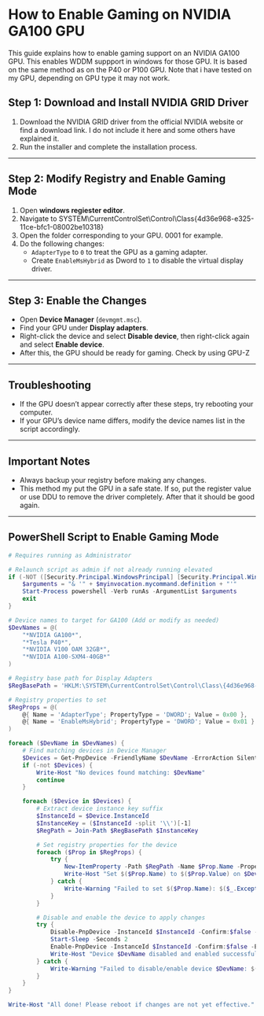 # How to Enable Gaming on NVIDIA GA100 GPU

This guide explains how to enable gaming support on an NVIDIA GA100 GPU. This enables WDDM suppport in windows for those GPU. 
It is based on the same method as on the P40 or P100 GPU.
Note that i have tested on my GPU, depending on GPU type it may not work.


## Step 1: Download and Install NVIDIA GRID Driver

1. Download the NVIDIA GRID driver from the official NVIDIA website or find a download link. I do not include it here and some others have explained it.
2. Run the installer and complete the installation process.

---

## Step 2: Modify Registry and Enable Gaming Mode

1. Open **windows regiester editor**.
2. Navigate to SYSTEM\CurrentControlSet\Control\Class\{4d36e968-e325-11ce-bfc1-08002be10318}
3. Open the folder corresponding to your GPU. 0001 for example.
3. Do the following changes:
   - `AdapterType` to `0` to treat the GPU as a gaming adapter.
   - Create `EnableMsHybrid` as Dword to `1` to disable the virtual display driver.

---

## Step 3: Enable the Changes

- Open **Device Manager** (`devmgmt.msc`).
- Find your GPU under **Display adapters**.
- Right-click the device and select **Disable device**, then right-click again and select **Enable device**.
- After this, the GPU should be ready for gaming. Check by using GPU-Z

---

## Troubleshooting

- If the GPU doesn’t appear correctly after these steps, try rebooting your computer.
- If your GPU’s device name differs, modify the device names list in the script accordingly.

---

## Important Notes

- Always backup your registry before making any changes.
- This method my put the GPU in a safe state. If so, put the register value or use DDU to remove the driver completely. After that it should be good again.

---

## PowerShell Script to Enable Gaming Mode

```powershell
# Requires running as Administrator

# Relaunch script as admin if not already running elevated
if (-NOT ([Security.Principal.WindowsPrincipal] [Security.Principal.WindowsIdentity]::GetCurrent()).IsInRole([Security.Principal.WindowsBuiltInRole] "Administrator")) {
    $arguments = "& '" + $myinvocation.mycommand.definition + "'"
    Start-Process powershell -Verb runAs -ArgumentList $arguments
    exit
}

# Device names to target for GA100 (Add or modify as needed)
$DevNames = @(
    "*NVIDIA GA100*",
    "*Tesla P40*",
    "*NVIDIA V100 OAM 32GB*",
    "*NVIDIA A100-SXM4-40GB*"
)

# Registry base path for Display Adapters
$RegBasePath = 'HKLM:\SYSTEM\CurrentControlSet\Control\Class\{4d36e968-e325-11ce-bfc1-08002be10318}'

# Registry properties to set
$RegProps = @(
    @{ Name = 'AdapterType'; PropertyType = 'DWORD'; Value = 0x00 },         # Set adapter type to 0 (gaming)
    @{ Name = 'EnableMsHybrid'; PropertyType = 'DWORD'; Value = 0x01 }      # Disable virtual display
)

foreach ($DevName in $DevNames) {
    # Find matching devices in Device Manager
    $Devices = Get-PnpDevice -FriendlyName $DevName -ErrorAction SilentlyContinue
    if (-not $Devices) {
        Write-Host "No devices found matching: $DevName"
        continue
    }

    foreach ($Device in $Devices) {
        # Extract device instance key suffix
        $InstanceId = $Device.InstanceId
        $InstanceKey = ($InstanceId -split '\\')[-1]
        $RegPath = Join-Path $RegBasePath $InstanceKey

        # Set registry properties for the device
        foreach ($Prop in $RegProps) {
            try {
                New-ItemProperty -Path $RegPath -Name $Prop.Name -PropertyType $Prop.PropertyType -Value $Prop.Value -Force | Out-Null
                Write-Host "Set $($Prop.Name) to $($Prop.Value) on $DevName"
            } catch {
                Write-Warning "Failed to set $($Prop.Name): $($_.Exception.Message)"
            }
        }

        # Disable and enable the device to apply changes
        try {
            Disable-PnpDevice -InstanceId $InstanceId -Confirm:$false -ErrorAction Stop
            Start-Sleep -Seconds 2
            Enable-PnpDevice -InstanceId $InstanceId -Confirm:$false -ErrorAction Stop
            Write-Host "Device $DevName disabled and enabled successfully."
        } catch {
            Write-Warning "Failed to disable/enable device $DevName: $($_.Exception.Message)"
        }
    }
}

Write-Host "All done! Please reboot if changes are not yet effective."

